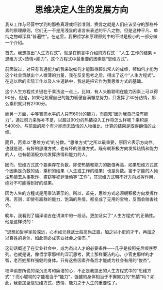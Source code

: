 <h1 align=center>思维决定人生的发展方向</h1>

我从工作与经营中学到的那些真理或经验准则，换言之就是人们应该坚守的那些朴素的原理原则，它们无一不是用浅显的语言来表述的平凡之物。但是这种平凡、单纯之物却深具“普遍性”。在这里，我把哲学和原理原则中的不过是极小的一部分做一个介绍。

首先，我想提出“人生方程式”。就是在前言中介绍的方程式：“人生·工作的结果 = 思维方式×热情×能力”。这个方程式中最重要的因素是“思维方式”。

前面说过，对只有普通能力的我来说如何才能取得超出常人的成绩，额如何才能为这个社会贡献出个人微薄的力量，我在反复思考之后，得出了这个“人生方程式”。在这以后的实际工作以及人生道路中，我总是把它作为我思维方式的基础。

这个人生方程式关键在于乘法这一点上。比如，有人头脑聪明在能力因素上可以得90分，但是，如果他炫耀自己的能力骄傲自满懈怠努力，只发挥了30分热情，那么乘积就只有2700分。

而另一方面，中等智商水平的人只有60分的能力，而自知“因为我自己没有能力”，通过努力来弥补不足，以超过90分的热情投入工作将怎么样呢？乘积是5400分。与前面的那个有才能而无热情的人物相比，计算的结果是取得翻倍的业绩。

而且，再乘以“思维方式”的分数。“思维方式”之所以最重要，原因它表示方向性。也就是说，有好的思维方式，也有坏的思维方式。既有朝积极方向发挥热情和能力的人，也有朝消极方向发挥热情和能力的人。

因而，思维方式这个要素存在负数，即使热情和能力的数值再高，如果思维方式这个因素是负数的话，乘积的结果（人生或工作的结果）也是负数。富于才能的人倾注热情去从事欺诈、盗窃等犯罪活动等“工作”，其思维方式朝不好方向发挥作用，绝对不可能得到好的结果。

因为人生的方程式是用乘法表示的。所以，首先，思维方式必须朝积极方向发挥作用。否则，即使有超群的能力、饱满的热情，都变成了无用的宝物，反而会贻害社会。

晚年，我看到了福泽谕吉在讲演中的一段话，更加证实了“人生方程式”的正确性。他是这样说的：

“思想如哲学家般深远，心术如元禄武士般高尚正直，加之以小吏的才干，再加之以百姓的身体，如此则必成实业社会之俊杰。”

这句话概述了在实业社会中，成为杰出人才的必要条件----几乎是按照先后顺序罗列。也就是说，像哲学家那样的深沉思考，武士那样廉洁的心，小官吏那样的才智，老百姓那样强健的身体。只有这些因素齐备后才能成为社会有用的“俊杰”。

福泽谕吉所说的深沉思考和廉洁的心，不正是我提出的人生方程式中的“思维方式”？而小聪明的才能相当于“能力”，强健的身体相当于不懈努力的“热情”吗？如此，我更加坚信思维方式、热情、能力之于人生的重要性了。
